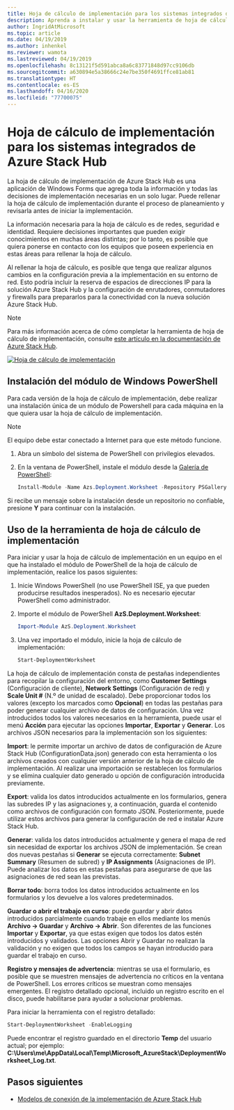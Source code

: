 ```yaml
---
title: Hoja de cálculo de implementación para los sistemas integrados de Azure Stack Hub
description: Aprenda a instalar y usar la herramienta de hoja de cálculo de implementación para implementar Azure Stack Hub.
author: IngridAtMicrosoft
ms.topic: article
ms.date: 04/19/2019
ms.author: inhenkel
ms.reviewer: wamota
ms.lastreviewed: 04/19/2019
ms.openlocfilehash: 8c13121f5d591abca8a6c83771848d97cc9106db
ms.sourcegitcommit: a630894e5a38666c24e7be350f4691ffce81ab81
ms.translationtype: HT
ms.contentlocale: es-ES
ms.lasthandoff: 04/16/2020
ms.locfileid: "77700075"
---
```

# <a name="deployment-worksheet-for-azure-stack-hub-integrated-systems"></a>Hoja de cálculo de implementación para los sistemas integrados de Azure Stack Hub

La hoja de cálculo de implementación de Azure Stack Hub es una aplicación de Windows Forms que agrega toda la información y todas las decisiones de implementación necesarias en un solo lugar. Puede rellenar la hoja de cálculo de implementación durante el proceso de planeamiento y revisarla antes de iniciar la implementación.

La información necesaria para la hoja de cálculo es de redes, seguridad e identidad. Requiere decisiones importantes que pueden exigir conocimientos en muchas áreas distintas; por lo tanto, es posible que quiera ponerse en contacto con los equipos que poseen experiencia en estas áreas para rellenar la hoja de cálculo.

Al rellenar la hoja de cálculo, es posible que tenga que realizar algunos cambios en la configuración previa a la implementación en su entorno de red. Esto podría incluir la reserva de espacios de direcciones IP para la solución Azure Stack Hub y la configuración de enrutadores, conmutadores y firewalls para prepararlos para la conectividad con la nueva solución Azure Stack Hub.

> [!NOTE]
> Para más información acerca de cómo completar la herramienta de hoja de cálculo de implementación, consulte [este artículo en la documentación de Azure Stack Hub](azure-stack-datacenter-integration.md).

[![Hoja de cálculo de implementación](media/azure-stack-deployment-worksheet/depworksheet.png "Hoja de cálculo de implementación")](media/azure-stack-deployment-worksheet/depworksheet.png)

## <a name="installing-the-windows-powershell-module"></a>Instalación del módulo de Windows PowerShell

Para cada versión de la hoja de cálculo de implementación, debe realizar una instalación única de un módulo de Powershell para cada máquina en la que quiera usar la hoja de cálculo de implementación.

> [!NOTE]  
> El equipo debe estar conectado a Internet para que este método funcione.

1. Abra un símbolo del sistema de PowerShell con privilegios elevados.

2. En la ventana de PowerShell, instale el módulo desde la [Galería de PowerShell](https://www.powershellgallery.com/packages/Azs.Deployment.Worksheet/):

   ```PowerShell
   Install-Module -Name Azs.Deployment.Worksheet -Repository PSGallery
   ```

Si recibe un mensaje sobre la instalación desde un repositorio no confiable, presione **Y** para continuar con la instalación.

## <a name="use-the-deployment-worksheet-tool"></a>Uso de la herramienta de hoja de cálculo de implementación

Para iniciar y usar la hoja de cálculo de implementación en un equipo en el que ha instalado el módulo de PowerShell de la hoja de cálculo de implementación, realice los pasos siguientes:

1. Inicie Windows PowerShell (no use PowerShell ISE, ya que pueden producirse resultados inesperados). No es necesario ejecutar PowerShell como administrador.

2. Importe el módulo de PowerShell **AzS.Deployment.Worksheet**:

   ```PowerShell
   Import-Module AzS.Deployment.Worksheet
   ```

3. Una vez importado el módulo, inicie la hoja de cálculo de implementación:

   ```PowerShell
   Start-DeploymentWorksheet
   ```

La hoja de cálculo de implementación consta de pestañas independientes para recopilar la configuración del entorno, como **Customer Settings** (Configuración de cliente), **Network Settings** (Configuración de red) y **Scale Unit #** (N.º de unidad de escalado). Debe proporcionar todos los valores (excepto los marcados como **Opcional**) en todas las pestañas para poder generar cualquier archivo de datos de configuración. Una vez introducidos todos los valores necesarios en la herramienta, puede usar el menú **Acción** para ejecutar las opciones **Importar**, **Exportar** y **Generar**. Los archivos JSON necesarios para la implementación son los siguientes:

**Import**: le permite importar un archivo de datos de configuración de Azure Stack Hub (ConfigurationData.json) generado con esta herramienta o los archivos creados con cualquier versión anterior de la hoja de cálculo de implementación. Al realizar una importación se restablecen los formularios y se elimina cualquier dato generado u opción de configuración introducida previamente.

**Export**: valida los datos introducidos actualmente en los formularios, genera las subredes IP y las asignaciones y, a continuación, guarda el contenido como archivos de configuración con formato JSON. Posteriormente, puede utilizar estos archivos para generar la configuración de red e instalar Azure Stack Hub.

**Generar**: valida los datos introducidos actualmente y genera el mapa de red sin necesidad de exportar los archivos JSON de implementación. Se crean dos nuevas pestañas si **Generar** se ejecuta correctamente: **Subnet Summary** (Resumen de subred) y **IP Assignments** (Asignaciones de IP). Puede analizar los datos en estas pestañas para asegurarse de que las asignaciones de red sean las previstas.

**Borrar todo**: borra todos los datos introducidos actualmente en los formularios y los devuelve a los valores predeterminados.

**Guardar o abrir el trabajo en curso**: puede guardar y abrir datos introducidos parcialmente cuando trabaje en ellos mediante los menús **Archivo -> Guardar** y **Archivo -> Abrir**. Son diferentes de las funciones **Importar** y **Exportar**, ya que estas exigen que todos los datos estén introducidos y validados. Las opciones Abrir y Guardar no realizan la validación y no exigen que todos los campos se hayan introducido para guardar el trabajo en curso.

**Registro y mensajes de advertencia**: mientras se usa el formulario, es posible que se muestren mensajes de advertencia no críticos en la ventana de PowerShell. Los errores críticos se muestran como mensajes emergentes. El registro detallado opcional, incluido un registro escrito en el disco, puede habilitarse para ayudar a solucionar problemas.

Para iniciar la herramienta con el registro detallado:

   ```PowerShell
   Start-DeploymentWorksheet -EnableLogging
   ```

Puede encontrar el registro guardado en el directorio **Temp** del usuario actual; por ejemplo: **C:\Users\me\AppData\Local\Temp\Microsoft_AzureStack\DeploymentWorksheet_Log.txt**.

## <a name="next-steps"></a>Pasos siguientes

* [Modelos de conexión de la implementación de Azure Stack Hub](azure-stack-connection-models.md)
